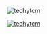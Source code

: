 <p align="left"> 
  <img src="https://komarev.com/ghpvc/?username=techytcm&label=Profile%20views&color=0e75b6&style=flat" alt="techytcm" />
</p>

<p align="left"> 
  <a href="https://github.com/ryo-ma/github-profile-trophy">
    <img src="https://github-profile-trophy.vercel.app/?username=techytcm" alt="techytcm" />
  </a> 
</p>
